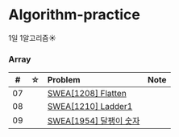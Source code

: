 # Algorithm-practice
1일 1알고리즘:sunny:

### Array

|  #  |  ☆  | Problem                                                                     | Note |
| :-: | :-: | :-------------------------------------------------------------------------- | :--- |
| 07  |     | [SWEA[1208] Flatten](./src/Array/swea[1208])                                   |      |
| 08  |     | [SWEA[1210] Ladder1](./src/Array/swea[1210])                                   |      |
| 09  |     | [SWEA[1954] 달팽이 숫자](./src/Array/swea[1954])                                |      |
